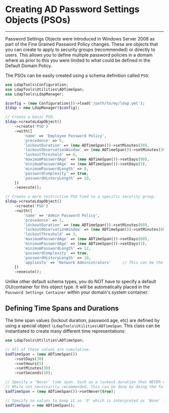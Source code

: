 # Creating AD Password Settings Objects (PSOs)
-----------------------

Password Settings Objects were introduced in Windows Server 2008 as part of the Fine Grained Password Policy changes.
These are objects that you can create to apply to security groups (recommended) or directly to users. This allows you to
define multiple password policies in a domain where as prior to this you were limited to what could be defined in the 
Default Domain Policy.

The PSOs can be easily created using a schema definition called `PSO`:

```php
use LdapTools\Configuration;
use LdapTools\Utilities\ADTimeSpan;
use LdapTools\LdapManager;

$config = (new Configuration())->load('/path/to/my/ldap.yml');
$ldap = new LdapManager($config);

// Create a basic PSO.
$ldap->createLdapObject()
    ->create('PSO')
    ->with([
        'name' => 'Employee Password Policy',
        'precedence' => 5,
        'lockoutDuration' => (new ADTimeSpan())->setMinutes(30),
        'lockoutObservationWindow' => (new ADTimeSpan())->setMinutes(30),
        'lockoutThreshold' => 6,
        'maximumPasswordAge' => (new ADTimeSpan())->setDays(90),
        'minimumPasswordAge' => (new ADTimeSpan())->setDays(3),
        'minimumPasswordLength' => 8,
        'passwordComplexity' => true,
        'passwordHistoryLength' => 10,
    ])
    ->execute();

// Create a more restrictive PSO tied to a specific security group.
$ldap->createLdapObject()
    ->create('PSO')
    ->with([
        'name' => 'Admin Password Policy',
        'precedence' => 1,
        'lockoutDuration' => (new ADTimeSpan())->setMinutes(60),
        'lockoutObservationWindow' => (new ADTimeSpan())->setMinutes(60),
        'lockoutThreshold' => 3,
        'maximumPasswordAge' => (new ADTimeSpan())->setDays(60),
        'minimumPasswordAge' => (new ADTimeSpan())->setDays(3),
        'minimumPasswordLength' => 12,
        'passwordComplexity' => true,
        'passwordHistoryLength' => 10,
        'appliesTo' => 'Network Administrators'     // This can be the name, SID, or GUID of a security group
    ])
    ->execute();
```

Unlike other default schema types, you do NOT have to specify a default OU/container for this object type. It will be
automatically placed in the `Password Settings Container` within your domain's system container. 

## Defining Time Spans and Durations
 
The time span values (lockout duration, password age, etc) are defined by using a special object `\LdapTools\Utilities\ADTimeSpan`.
This class can be instantiated to create many different time representations:

```php
use LdapTools\Utilities\ADTimeSpan;

// All of these values are cumulative.
$adTimeSpan = (new ADTimeSpan())
    ->setDays(30)
    ->setHours(5)
    ->setMinutes(30)
    ->setSeconds(10);

// Specify a 'Never' time span. Such as a lockout duration that NEVER expires.
// While not necessarily recommended, this can be done by doing the following.
$adTimeSpan = (new ADTimeSpan())->setNever(true);

// Specify no values to keep it as '0' which is interpreted as 'None' for some attributes.
$adTimeSpan = new ADTimeSpan();
```
